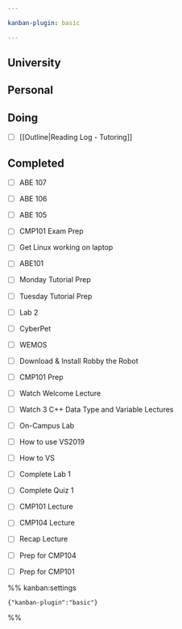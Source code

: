 ```yaml
---

kanban-plugin: basic

---
```


## University



## Personal



## Doing

- [ ] [[Outline|Reading Log - Tutoring]]


## Completed

- [ ] ABE 107
- [ ] ABE 106
- [ ] ABE 105
- [ ] CMP101 Exam Prep
- [ ] Get Linux working on laptop
- [ ] ABE101
- [ ] Monday Tutorial Prep
- [ ] Tuesday Tutorial Prep
- [ ] Lab 2
- [ ] CyberPet
- [ ] WEMOS
- [ ] Download & Install Robby the Robot
- [ ] CMP101 Prep
- [ ] Watch Welcome Lecture
- [ ] Watch 3 C++ Data Type and Variable Lectures
- [ ] On-Campus Lab
- [ ] How to use VS2019
- [ ] How to VS
- [ ] Complete Lab 1
- [ ] Complete Quiz 1
- [ ] CMP101 Lecture
- [ ] CMP104 Lecture
- [ ] Recap Lecture
- [ ] Prep for CMP104
- [ ] Prep for CMP101




%% kanban:settings
```
{"kanban-plugin":"basic"}
```
%%